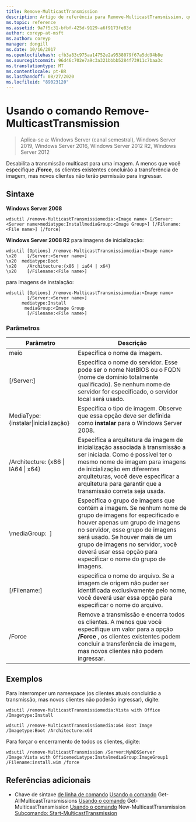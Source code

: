 ```yaml
---
title: Remove-MulticastTransmission
description: Artigo de referência para Remove-MulticastTransmission, que desabilita a transmissão multicast para uma imagem.
ms.topic: reference
ms.assetid: 9a7f5c31-bfbf-425d-9129-a6f9173fe83d
author: coreyp-at-msft
ms.author: coreyp
manager: dongill
ms.date: 10/16/2017
ms.openlocfilehash: cfb3a83c975aa14752e2a9538079f67a5dd94b8e
ms.sourcegitcommit: 96d46c702e7a9c3a321bbbb5284f73911c7baa3c
ms.translationtype: MT
ms.contentlocale: pt-BR
ms.lasthandoff: 08/27/2020
ms.locfileid: "89023120"
---
```

# <a name="using-the-remove-multicasttransmission-command"></a>Usando o comando Remove-MulticastTransmission

> Aplica-se a: Windows Server (canal semestral), Windows Server 2019, Windows Server 2016, Windows Server 2012 R2, Windows Server 2012

Desabilita a transmissão multicast para uma imagem. A menos que você especifique **/Force**, os clientes existentes concluirão a transferência de imagem, mas novos clientes não terão permissão para ingressar.

## <a name="syntax"></a>Sintaxe
**Windows Server 2008**
```
wdsutil /remove-MulticastTransmissiomedia:<Image name> [/Server:<Server name>mediatype:InstallmediaGroup:<Image Group>] [/Filename:<File name>] [/force]
```
**Windows Server 2008 R2** para imagens de inicialização:
```
wdsutil [Options] /remove-MulticastTransmissiomedia:<Image name>
\x20    [/Server:<Server name>]
\x20  mediatype:Boot
\x20    /Architecture:{x86 | ia64 | x64}
\x20    [/Filename:<File name>]
```
para imagens de instalação:
```
wdsutil [Options] /remove-MulticastTransmissiomedia:<Image name>
        [/Server:<Server name>]
      mediatype:Install
       mediaGroup:<Image Group
        [/Filename:<File name>]
```
### <a name="parameters"></a>Parâmetros
|Parâmetro|Descrição|
|-------|--------|
meio<Image name>|Especifica o nome da imagem.|
|[/Server:<Server name>]|Especifica o nome do servidor. Esse pode ser o nome NetBIOS ou o FQDN (nome de domínio totalmente qualificado). Se nenhum nome de servidor for especificado, o servidor local será usado.|
MediaType: {instalar&#124;inicialização}|Especifica o tipo de imagem. Observe que essa opção deve ser definida como **instalar** para o Windows Server 2008.|
|/Architecture: {x86 &#124; IA64 &#124; x64}|Especifica a arquitetura da imagem de inicialização associada à transmissão a ser iniciada. Como é possível ter o mesmo nome de imagem para imagens de inicialização em diferentes arquiteturas, você deve especificar a arquitetura para garantir que a transmissão correta seja usada.|
|\mediaGroup: <Image group name> ]|Especifica o grupo de imagens que contém a imagem. Se nenhum nome de grupo de imagens for especificado e houver apenas um grupo de imagens no servidor, esse grupo de imagens será usado. Se houver mais de um grupo de imagens no servidor, você deverá usar essa opção para especificar o nome do grupo de imagens.|
|[/Filename:<File name>]|especifica o nome do arquivo. Se a imagem de origem não puder ser identificada exclusivamente pelo nome, você deverá usar essa opção para especificar o nome do arquivo.|
|/Force|Remove a transmissão e encerra todos os clientes. A menos que você especifique um valor para a opção **/Force** , os clientes existentes podem concluir a transferência de imagem, mas novos clientes não podem ingressar.|
## <a name="examples"></a>Exemplos
Para interromper um namespace (os clientes atuais concluirão a transmissão, mas novos clientes não poderão ingressar), digite:
```
wdsutil /remove-MulticastTransmissiomedia:Vista with Office
/Imagetype:Install
```
```
wdsutil /remove-MulticastTransmissiomedia:x64 Boot Image
/Imagetype:Boot /Architecture:x64
```
Para forçar o encerramento de todos os clientes, digite:
```
wdsutil /remove-MulticastTransmission /Server:MyWDSServer
/Image:Vista with Officemediatype:InstalmediaGroup:ImageGroup1
/Filename:install.wim /force
```
## <a name="additional-references"></a>Referências adicionais
- Chave de sintaxe [de linha de comando](command-line-syntax-key.md) 
 [Usando o comando](using-the-get-allmulticasttransmissions-command.md) 
 Get-AllMulticastTransmissions [Usando o comando](using-the-get-multicasttransmission-command.md) 
 Get-MulticastTransmission [Usando o comando](using-the-new-multicasttransmission-command.md) 
 New-MulticastTransmission [Subcomando: Start-MulticastTransmission](subcommand-start-multicasttransmission.md)
